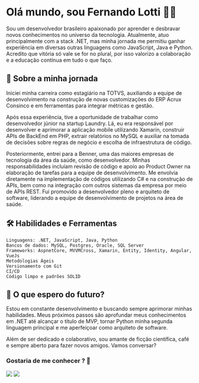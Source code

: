 # Olá mundo, sou Fernando Lotti 👨‍💻

Sou um desenvolvedor brasileiro apaixonado por aprender e desbravar novos conhecimentos no universo da tecnologia. Atualmente, atuo principalmente com a stack .NET, mas minha jornada me permitiu ganhar experiência em diversas outras linguagens como JavaScript, Java e Python. Acredito que vitória só vale se for no plural, por isso valorizo a colaboração e a educação contínua em tudo o que faço.

## 🚀 Sobre a minha jornada

Iniciei minha carreira como estagiário na TOTVS, auxiliando a equipe de desenvolvimento na construção de novas customizações do ERP Acrux Consinco e em ferramentas para integrar métricas e gestão.

Após essa experiência, tive a oportunidade de trabalhar como desenvolvedor júnior na startup Laundry. Lá, eu era responsável por desenvolver e aprimorar a aplicação mobile utilizando Xamarin, construir APIs de BackEnd em PHP, extrair relatórios no MySQL e auxiliar na tomada de decisões sobre regras de negócio e escolha de infraestrutura de código.

Posteriormente, entrei para a Benner, uma das maiores empresas de tecnologia da área da saúde, como desenvolvedor. Minhas responsabilidades incluíam revisão de código e apoio ao Product Owner na elaboração de tarefas para a equipe de desenvolvimento. Me envolvia diretamente na implementação de códigos utilizando C# e na construção de APIs, bem como na integração com outros sistemas da empresa por meio de APIs REST. Fui promovido a desenvolvedor pleno e arquiteto de software, liderando a equipe de desenvolvimento de projetos na área de saúde.

## 🛠 Habilidades e Ferramentas

    Linguagens: .NET, JavaScript, Java, Python
    Bancos de dados: MySQL, Postgres, Oracle, SQL Server
    Frameworks: AspnetCore, MVVMCross, Xamarin, Entity, Identity, Angular, VueJs
    Metodologias Ágeis
    Versionamento com Git
    CI/CD
    Código limpo e padrões SOLID

## 🌱 O que espero do futuro?

Estou em constante desenvolvimento e buscando sempre aprimorar minhas habilidades. Meus próximos passos são aprofundar meus conhecimentos em .NET até alcançar o título de MVP, tornar Python minha segunda linguagem principal e me aperfeiçoar como arquiteto de software.

Além de ser dedicado e colaborativo, sou amante de ficção científica, café e sempre aberto para fazer novos amigos. Vamos conversar?
  
### Gostaria de me conhecer ? 🤝
<p align="left">
  
   <a href="https://www.linkedin.com/in/fernando-henrique-lotti" target="_blank"><img src="https://img.shields.io/badge/LinkedIn-0077B5?style=for-the-badge&logo=linkedin&logoColor=white" target="_blank"></a> 
   <a href = "mailto:fhlottideveloper@gmail.com"><img src="https://img.shields.io/badge/-Gmail-%23333?style=for-the-badge&logo=gmail&logoColor=white" target="_blank"></a>
</p>
